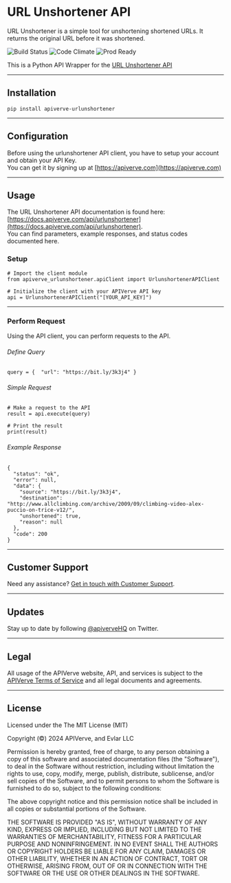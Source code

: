 URL Unshortener API
============

URL Unshortener is a simple tool for unshortening shortened URLs. It returns the original URL before it was shortened.

![Build Status](https://img.shields.io/badge/build-passing-green)
![Code Climate](https://img.shields.io/badge/maintainability-B-purple)
![Prod Ready](https://img.shields.io/badge/production-ready-blue)

This is a Python API Wrapper for the [URL Unshortener API](https://apiverve.com/marketplace/api/urlunshortener)

---

## Installation
	pip install apiverve-urlunshortener

---

## Configuration

Before using the urlunshortener API client, you have to setup your account and obtain your API Key.  
You can get it by signing up at [https://apiverve.com](https://apiverve.com)

---

## Usage

The URL Unshortener API documentation is found here: [https://docs.apiverve.com/api/urlunshortener](https://docs.apiverve.com/api/urlunshortener).  
You can find parameters, example responses, and status codes documented here.

### Setup

```
# Import the client module
from apiverve_urlunshortener.apiClient import UrlunshortenerAPIClient

# Initialize the client with your APIVerve API key
api = UrlunshortenerAPIClient("[YOUR_API_KEY]")
```

---


### Perform Request
Using the API client, you can perform requests to the API.

###### Define Query

```
query = {  "url": "https://bit.ly/3k3j4" }
```

###### Simple Request

```
# Make a request to the API
result = api.execute(query)

# Print the result
print(result)
```

###### Example Response

```
{
  "status": "ok",
  "error": null,
  "data": {
    "source": "https://bit.ly/3k3j4",
    "destination": "http://www.allclimbing.com/archive/2009/09/climbing-video-alex-puccio-on-trice-v12/",
    "unshortened": true,
    "reason": null
  },
  "code": 200
}
```

---

## Customer Support

Need any assistance? [Get in touch with Customer Support](https://apiverve.com/contact).

---

## Updates
Stay up to date by following [@apiverveHQ](https://twitter.com/apiverveHQ) on Twitter.

---

## Legal

All usage of the APIVerve website, API, and services is subject to the [APIVerve Terms of Service](https://apiverve.com/terms) and all legal documents and agreements.

---

## License
Licensed under the The MIT License (MIT)

Copyright (&copy;) 2024 APIVerve, and Evlar LLC

Permission is hereby granted, free of charge, to any person obtaining a copy of this software and associated documentation files (the "Software"), to deal in the Software without restriction, including without limitation the rights to use, copy, modify, merge, publish, distribute, sublicense, and/or sell copies of the Software, and to permit persons to whom the Software is furnished to do so, subject to the following conditions:

The above copyright notice and this permission notice shall be included in all copies or substantial portions of the Software.

THE SOFTWARE IS PROVIDED "AS IS", WITHOUT WARRANTY OF ANY KIND, EXPRESS OR IMPLIED, INCLUDING BUT NOT LIMITED TO THE WARRANTIES OF MERCHANTABILITY, FITNESS FOR A PARTICULAR PURPOSE AND NONINFRINGEMENT. IN NO EVENT SHALL THE AUTHORS OR COPYRIGHT HOLDERS BE LIABLE FOR ANY CLAIM, DAMAGES OR OTHER LIABILITY, WHETHER IN AN ACTION OF CONTRACT, TORT OR OTHERWISE, ARISING FROM, OUT OF OR IN CONNECTION WITH THE SOFTWARE OR THE USE OR OTHER DEALINGS IN THE SOFTWARE.
